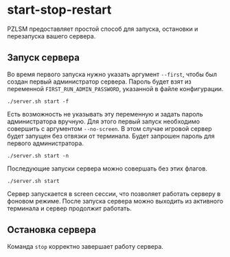 # start-stop-restart
PZLSM предоставляет простой способ для запуска, остановки и перезапуска вашего сервера.

## Запуск сервера
Во время первого запуска нужно указать аргумент `--first`, чтобы был создан первый администратор сервера. Пароль будет взят из переменной `FIRST_RUN_ADMIN_PASSWORD`, указанной в файле конфигурации.

    ./server.sh start -f

Есть возможность не указывать эту переменную и задать пароль администратора вручную. Для этого первый запуск необходимо совершить с аргументом `--no-screen`. В этом случае игровой сервер будет запущен без отвязки от терминала. Будет запрошен пароль для первого администратора.

    ./server.sh start -n

Последующие запуски сервера можно совершать без этих флагов.

    ./server.sh start

Сервер запускается в screen сессии, что позволяет работать серверу в фоновом режиме. После запуска сервера можно выходить из активного терминала и сервер продолжит работать.

## Остановка сервера
Команда `stop` корректно завершает работу сервера.
